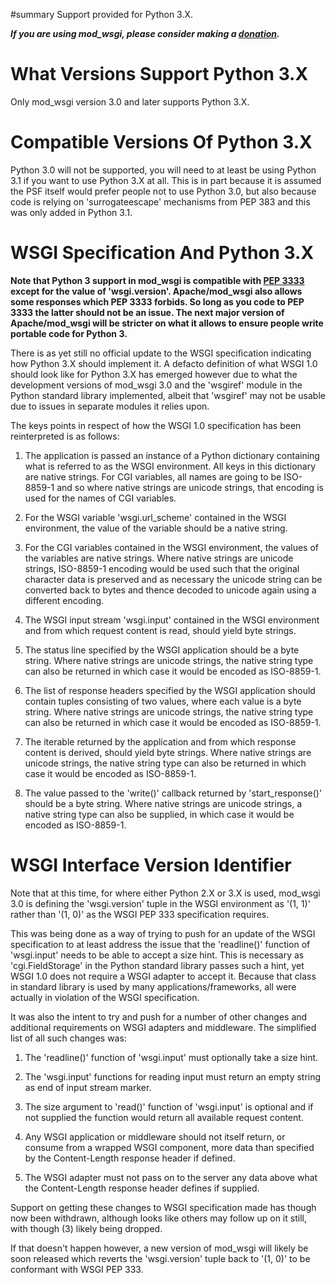 ﻿#summary Support provided for Python 3.X.

_**If you are using mod\_wsgi, please consider making a
[donation](HowToContributeBack.md).**_

# What Versions Support Python 3.X #

Only mod\_wsgi version 3.0 and later supports Python 3.X.

# Compatible Versions Of Python 3.X #

Python 3.0 will not be supported, you will need to at least be using Python
3.1 if you want to use Python 3.X at all. This is in part because it is
assumed the PSF itself would prefer people not to use Python 3.0, but also
because code is relying on 'surrogateescape' mechanisms from PEP 383 and
this was only added in Python 3.1.

# WSGI Specification And Python 3.X #

**Note that Python 3 support in mod\_wsgi is compatible with
[PEP 3333](http://www.python.org/dev/peps/pep-3333/) except for the value
of 'wsgi.version'. Apache/mod\_wsgi also allows some responses which PEP 3333
forbids. So long as you code to PEP 3333 the latter should not be an issue.
The next major version of Apache/mod\_wsgi will be stricter on what it
allows to ensure people write portable code for Python 3.**

There is as yet still no official update to the WSGI specification
indicating how Python 3.X should implement it. A defacto definition of what
WSGI 1.0 should look like for Python 3.X has emerged however due to what
the development versions of mod\_wsgi 3.0 and the 'wsgiref' module in the
Python standard library implemented, albeit that 'wsgiref' may not be usable
due to issues in separate modules it relies upon.

The keys points in respect of how the WSGI 1.0 specification has been
reinterpreted is as follows:

1. The application is passed an instance of a Python dictionary containing
what is referred to as the WSGI environment. All keys in this dictionary
are native strings. For CGI variables, all names are going to be ISO-8859-1
and so where native strings are unicode strings, that encoding is used for
the names of CGI variables.

2. For the WSGI variable 'wsgi.url\_scheme' contained in the WSGI
environment, the value of the variable should be a native string.

3. For the CGI variables contained in the WSGI environment, the values of
the variables are native strings. Where native strings are unicode strings,
ISO-8859-1 encoding would be used such that the original character data is
preserved and as necessary the unicode string can be converted back to
bytes and thence decoded to unicode again using a different encoding.

4. The WSGI input stream 'wsgi.input' contained in the WSGI environment and
from which request content is read, should yield byte strings.

5. The status line specified by the WSGI application should be a byte
string. Where native strings are unicode strings, the native string type
can also be returned in which case it would be encoded as ISO-8859-1.

6. The list of response headers specified by the WSGI application should
contain tuples consisting of two values, where each value is a byte string.
Where native strings are unicode strings, the native string type can also
be returned in which case it would be encoded as ISO-8859-1.

7. The iterable returned by the application and from which response content
is derived, should yield byte strings. Where native strings are unicode
strings, the native string type can also be returned in which case it would
be encoded as ISO-8859-1.

8. The value passed to the 'write()' callback returned by 'start\_response()'
should be a byte string. Where native strings are unicode strings, a native
string type can also be supplied, in which case it would be encoded as
ISO-8859-1.

# WSGI Interface Version Identifier #

Note that at this time, for where either Python 2.X or 3.X is used,
mod\_wsgi 3.0 is defining the 'wsgi.version' tuple in the WSGI environment
as '(1, 1)' rather than '(1, 0)' as the WSGI PEP 333 specification
requires.

This was being done as a way of trying to push for an update of the WSGI
specification to at least address the issue that the 'readline()' function
of 'wsgi.input' needs to be able to accept a size hint. This is necessary
as 'cgi.FieldStorage' in the Python standard library passes such a hint,
yet WSGI 1.0 does not require a WSGI adapter to accept it. Because that
class in standard library is used by many applications/frameworks, all
were actually in violation of the WSGI specification.

It was also the intent to try and push for a number of other changes and
additional requirements on WSGI adapters and middleware. The simplified
list of all such changes was:

1. The 'readline()' function of 'wsgi.input' must optionally take a size
hint.

2. The 'wsgi.input' functions for reading input must return an empty string
as end of input stream marker.

3. The size argument to 'read()' function of 'wsgi.input' is optional
and if not supplied the function would return all available request
content.

4. Any WSGI application or middleware should not itself return, or consume
from a wrapped WSGI component, more data than specified by the
Content-Length response header if defined.

5. The WSGI adapter must not pass on to the server any data above what the
Content-Length response header defines if supplied.

Support on getting these changes to WSGI specification made has though
now been withdrawn, although looks like others may follow up on it still,
with though (3) likely being dropped.

If that doesn't happen however, a new version of mod\_wsgi will likely be
soon released which reverts the 'wsgi.version' tuple back to '(1, 0)' to be
conformant with WSGI PEP 333.